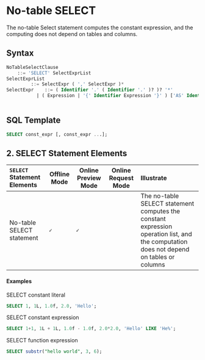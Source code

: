# No-table SELECT

The no-table Select statement computes the constant expression, and the computing does not depend on tables and columns.

## Syntax

```sql
NoTableSelectClause
	::= 'SELECT' SelectExprList
SelectExprList
         ::= SelectExpr ( ',' SelectExpr )*
SelectExpr    ::= ( Identifier '.' ( Identifier '.' )? )? '*'
           | ( Expression | '{' Identifier Expression '}' ) ['AS' Identifier]
     
```

## SQL Template

```sql
SELECT const_expr [, const_expr ...];
```

## 2. SELECT Statement Elements


| `SELECT` Statement Elements | Offline Mode | Online Preview Mode | Online Request Mode | Illustrate                                                                                                                             |
|:----------------------------|--------------|---------------------|---------------------|:---------------------------------------------------------------------------------------------------------------------------------------|
| No-table SELECT statement   |**``✓``**                |**``✓``**                       |                     | The no-table SELECT statement computes the constant expression operation list, and the computation does not depend on tables or columns |

#### Examples

SELECT constant literal
```sql
SELECT 1, 1L, 1.0f, 2.0, 'Hello';
```
SELECT constant expression
```sql
SELECT 1+1, 1L + 1L, 1.0f - 1.0f, 2.0*2.0, 'Hello' LIKE 'He%';
```
SELECT function expression
```sql
SELECT substr("hello world", 3, 6);
```